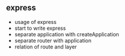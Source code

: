 ## express
* usage of express
* start to write express
* separate application with createApplication
* separate router with application
* relation of route and layer
